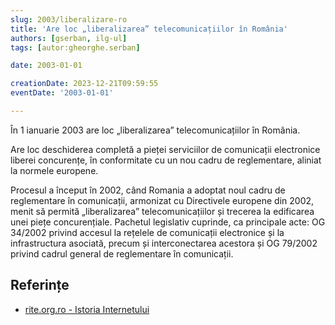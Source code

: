 ```yaml
---
slug: 2003/liberalizare-ro
title: 'Are loc „liberalizarea” telecomunicațiilor în România'
authors: [gserban, ilg-ul]
tags: [autor:gheorghe.serban]

date: 2003-01-01

creationDate: 2023-12-21T09:59:55
eventDate: '2003-01-01'

---
```


În 1 ianuarie 2003 are loc „liberalizarea” telecomunicațiilor în România.

<!-- truncate -->

Are loc deschiderea completă a pieței serviciilor de comunicații electronice
liberei concurențe, în conformitate cu un nou cadru de reglementare, aliniat
la normele europene.

Procesul a început în 2002, când Romania a adoptat noul cadru de reglementare
în comunicații, armonizat cu Directivele europene din 2002, menit să permită
„liberalizarea” telecomunicațiilor și trecerea la edificarea unei piețe
concurențiale. Pachetul legislativ cuprinde, ca principale acte:
OG 34/2002 privind accesul la rețelele de comunicații electronice și
la infrastructura asociată, precum și interconectarea acestora și
OG 79/2002 privind cadrul general de reglementare în comunicații.

## Referințe

- [rite.org.ro - Istoria Internetului](https://rite.org.ro/istoria-internetului/)

